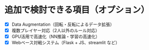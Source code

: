 # 追加で検討できる項目（オプション）

- [x] Data Augmentation（回転・反転によるデータ拡張）
- [x] 複数プレイヤー対応（2人以外のルール対応）
- [x] GPU活用で高速化（NN推論・学習の高速化）
- [x] Webベース対戦システム（Flask + JS、streamlit など）
